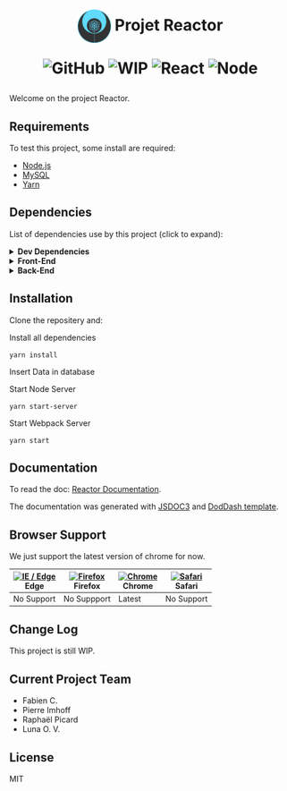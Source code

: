<h1 align='center'>
  <img src='src/images/logo-v1.0-fullsize.png' align='center' height='60' alt='Reactor Logo' aria-label='reactor.logo' />
  Projet Reactor

![GitHub](https://img.shields.io/github/license/mashape/apistatus.svg?style=plastic)
![WIP](https://img.shields.io/badge/WORK-in_progress-red.svg?style=plastic)
![React](https://img.shields.io/badge/REACT-v16.4.2-blue.svg?style=plastic)
![Node](https://img.shields.io/badge/NODE-v10.12.0-blue.svg?style=plastic)
</h1>

Welcome on the project Reactor.

## Requirements

To test this project, some install are required:

* [Node.js](https://nodejs.org/en/)
* [MySQL](https://dev.mysql.com/doc/refman/8.0/en/installing.html)
* [Yarn](https://yarnpkg.com/en/docs/install#debian-stable)

## Dependencies

List of dependencies use by this project (click to expand):

<!-- markdownlint-disable MD013 MD033 -->
<details>
  <summary>
    <strong>Dev Dependencies</strong>
  </summary>
  <ul>
    <li>babel/core</li>
    <li>eslint</li>
    <li>webpack</li>
    <li>jsdoc</li>
  </ul>
</details>

<details>
  <summary>
    <strong>Front-End</strong>
  </summary>
  <ul>
    <li>babel/polyfill</li>
    <li>axios</li>
    <li>classnames</li>
    <li>lodash</li>
    <li>material UI</li>
    <li>matter</li>
    <li>react</li>
    <li>react-dom</li>
    <li>react-game-kit</li>
    <li>react-redux</li>
    <li>react-hot-loader</li>
    <li>react-router-dom</li>
    <li>redux</li>
    <li>redux-form</li>
    <li>shuffle-array</li>
  </ul>
</details>

<details>
  <summary>
    <strong>Back-End</strong>
  </summary>
  <ul>
    <li>bcrypt</li>
    <li>body-parser</li>
    <li>cookie-parser</li>
    <li>cors</li>
    <li>express-mysql-session</li>
    <li>express-session</li>
    <li>express-validator</li>
    <li>jwt-decode</li>
    <li>mysql</li>
    <li>nodemon</li>
    <li>passport</li>
    <li>passport-jwt</li>
    <li>passport-local</li>
  </ul>
</details>
<!-- markdownlint-enable MD013 MD033 -->

## Installation

Clone the repositery and:

Install all dependencies
```
yarn install
```

Insert Data in database

Start Node Server
```
yarn start-server
```

Start Webpack Server
```
yarn start
```

## Documentation

To read the doc: [Reactor Documentation](https://www.await.fr/reactordoc/).

The documentation was generated with [JSDOC3](https://github.com/jsdoc3/jsdoc) and [DodDash template](https://github.com/clenemt/docdash).

## Browser Support

We just support the latest version of chrome for now.

<!-- markdownlint-disable MD013 MD033 -->
| [<img src="https://raw.githubusercontent.com/alrra/browser-logos/master/src/edge/edge_48x48.png" alt="IE / Edge" width="24px" height="24px" />](http://godban.github.io/browsers-support-badges/)</br>Edge | [<img src="https://raw.githubusercontent.com/alrra/browser-logos/master/src/firefox/firefox_48x48.png" alt="Firefox" width="24px" height="24px" />](http://godban.github.io/browsers-support-badges/)</br>Firefox | [<img src="https://raw.githubusercontent.com/alrra/browser-logos/master/src/chrome/chrome_48x48.png" alt="Chrome" width="24px" height="24px" />](http://godban.github.io/browsers-support-badges/)</br>Chrome | [<img src="https://raw.githubusercontent.com/alrra/browser-logos/master/src/safari/safari_48x48.png" alt="Safari" width="24px" height="24px" />](http://godban.github.io/browsers-support-badges/)</br>Safari |
| ---------- | ----------- | --------- | ---------- |
| No Support | No Suppport | Latest    | No Support |
<!-- markdownlint-enable MD013 MD033 -->

## Change Log

This project is still WIP.

## Current Project Team

- Fabien C.
- Pierre Imhoff
- Raphaël Picard
- Luna O. V.

## License

MIT
